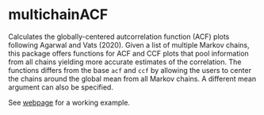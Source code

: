 # multichainACF

Calculates the globally-centered autcorrelation function (ACF) plots following Agarwal and Vats (2020). Given a list of multiple Markov chains, this package offers functions for ACF and CCF plots that pool information from all chains yielding more accurate estimates of the correlation. The functions differs from the base `acf` and `ccf` by allowing the users to center the chains around the global mean from all Markov chains. A different mean argument can also be specified.

See [webpage](https://home.iitk.ac.in/~dootika/_pages/mcACF.html) for a working example.
